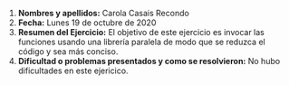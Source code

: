 1. **Nombres y apellidos:** Carola Casais Recondo
2. **Fecha:** Lunes 19 de octubre de 2020
3. **Resumen del Ejercicio:** El objetivo de este ejercicio es invocar las funciones usando una librería paralela de modo que se reduzca el código y sea más conciso.
4. **Dificultad o problemas presentados y como se resolvieron:** No hubo dificultades en este ejericico.
